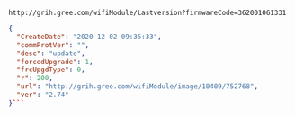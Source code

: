 `http://grih.gree.com/wifiModule/Lastversion?firmwareCode=362001061331`

```json
{
  "CreateDate": "2020-12-02 09:35:33",
  "commProtVer": "",
  "desc": "update",
  "forcedUpgrade": 1,
  "frcUpgdType": 0,
  "r": 200,
  "url": "http://grih.gree.com/wifiModule/image/10409/752768",
  "ver": "2.74"
}```